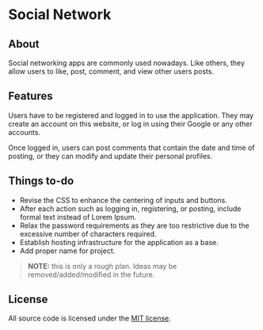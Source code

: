 # Social Network


## About

Social networking apps are commonly used nowadays. Like others, they allow users to like, post, comment, and view other users posts.



## Features


Users have to be registered and logged in to use the application. They may
create an account on this website, or log in using their Google or any other
accounts.

Once logged in, users can post comments that contain the date and time of posting, 
or they can modify and update their personal profiles.

## Things to-do
- Revise the CSS to enhance the centering of inputs and buttons.
- After each action such as logging in, registering, or posting,
  include formal text instead of Lorem Ipsum.
- Relax the password requirements as they are too restrictive 
  due to the excessive number of characters required.
- Establish hosting infrastructure for the application as a base.
- Add proper name for project.

> **NOTE:** this is only a rough plan. Ideas may be removed/added/modified in
> the future.

## License

All source code is licensed under the [MIT license](https://mit-license.org/).
